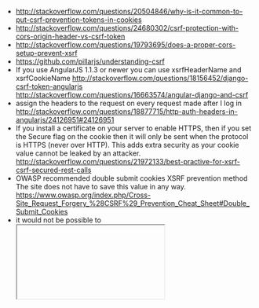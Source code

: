 - http://stackoverflow.com/questions/20504846/why-is-it-common-to-put-csrf-prevention-tokens-in-cookies
- http://stackoverflow.com/questions/24680302/csrf-protection-with-cors-origin-header-vs-csrf-token
- http://stackoverflow.com/questions/19793695/does-a-proper-cors-setup-prevent-xsrf
- https://github.com/pillarjs/understanding-csrf
- If you use AngularJS 1.1.3 or newer you can use xsrfHeaderName and xsrfCookieName http://stackoverflow.com/questions/18156452/django-csrf-token-angularjs http://stackoverflow.com/questions/16663574/angular-django-and-csrf
- assign the headers to the request on every request made after I log in http://stackoverflow.com/questions/18877715/http-auth-headers-in-angularjs/24126951#24126951
- If you install a certificate on your server to enable HTTPS, then if you set the Secure flag on the cookie then it will only be sent when the protocol is HTTPS (never over HTTP). This adds extra security as your cookie value cannot be leaked by an attacker. http://stackoverflow.com/questions/21972133/best-practive-for-xsrf-csrf-secured-rest-calls
- OWASP recommended double submit cookies XSRF prevention method  
  The site does not have to save this value in any way.  
  https://www.owasp.org/index.php/Cross-Site_Request_Forgery_%28CSRF%29_Prevention_Cheat_Sheet#Double_Submit_Cookies
-  it would not be possible to <iframe> your site, generate a POST request and re-use the existing authentication cookie because there will be none https://auth0.com/blog/2014/01/07/angularjs-authentication-with-cookies-vs-token/
